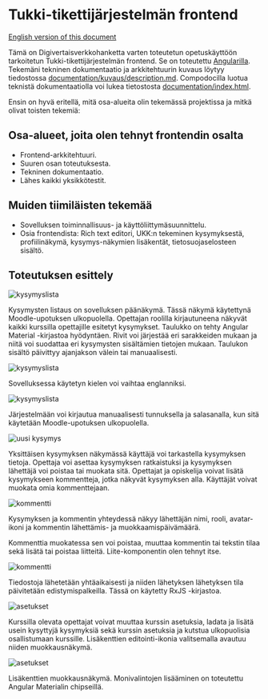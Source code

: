 # Tukki-tikettijärjestelmän frontend

[English version of this document](README-en.md)

Tämä on Digivertaisverkkohanketta varten toteutetun opetuskäyttöön tarkoitetun Tukki-tikettijärjestelmän frontend. Se on toteutettu [Angularilla](https://angular.io/). Tekemäni tekninen dokumentaatio ja arkkitehtuurin kuvaus löytyy tiedostossa
[documentation/kuvaus/description.md](documentation/kuvaus/description.md). Compodocilla luotua teknistä dokumentaatiolla voi lukea tietostosta [documentation/index.html](documentation/index.html).

Ensin on hyvä eritellä, mitä osa-alueita olin tekemässä projektissa ja mitkä olivat toisten tekemiä:

## Osa-alueet, joita olen tehnyt frontendin osalta

- Frontend-arkkitehtuuri.
- Suuren osan toteutuksesta.
- Tekninen dokumentaatio.
- Lähes kaikki yksikkötestit.

## Muiden tiimiläisten tekemää

- Sovelluksen toiminnallisuus- ja käyttöliittymäsuunnittelu.
- Osia frontendista: Rich text editori, UKK:n tekeminen kysymyksestä, profiilinäkymä, kysymys-näkymien lisäkentät, tietosuojaselosteen sisältö.

## Toteutuksen esittely

![kysymyslista](src/assets/screenshots/lista.png)

Kysymysten listaus on sovelluksen päänäkymä. Tässä näkymä käytettynä Moodle-upotuksen ulkopuolella. Opettajan roolilla kirjautuneena näkyvät kaikki kurssilla opettajille esitetyt kysymykset. Taulukko on tehty Angular Material -kirjastoa hyödyntäen. Rivit voi järjestää eri sarakkeiden mukaan ja niitä voi suodattaa eri kysymysten sisältämien tietojen mukaan. Taulukon sisältö päivittyy ajanjakson välein tai manuaalisesti.

![kysymyslista](src/assets/screenshots/lista-en.png)

Sovelluksessa käytetyn kielen voi vaihtaa englanniksi.

![kysymyslista](src/assets/screenshots/login.png)

Järjestelmään voi kirjautua manuaalisesti tunnuksella ja salasanalla, kun sitä käytetään Moodle-upotuksen ulkopuolella.

![uusi kysymys](src/assets/screenshots/tiketti.png)

Yksittäisen kysymyksen näkymässä käyttäjä voi tarkastella kysymyksen tietoja. Opettaja voi asettaa kysymyksen ratkaistuksi ja kysymyksen lähettäjä voi poistaa tai muokata sitä. Opettajat ja opiskelija voivat lisätä kysymykseen kommentteja, jotka näkyvät kysymyksen alla. Käyttäjät voivat muokata omia kommenttejaan.

![kommentti](src/assets/screenshots/kommentti.png)

Kysymyksen ja kommentin yhteydessä näkyy lähettäjän nimi, rooli, avatar-ikoni ja kommentin lähettämis- ja muokkaamispäivämäärä.

Kommenttia muokatessa sen voi poistaa, muuttaa kommentin tai tekstin tilaa sekä lisätä tai poistaa liitteitä. Liite-komponentin olen tehnyt itse.

![kommentti](src/assets/screenshots/progress-bar.png)

Tiedostoja lähetetään yhtäaikaisesti ja niiden lähetyksen lähetyksen tila päivitetään edistymispalkeilla. Tässä on käytetty RxJS -kirjastoa.

![asetukset](src/assets/screenshots/asetukset.png)

Kurssilla olevata opettajat voivat muuttaa kurssin asetuksia, ladata ja lisätä usein kysyttyjä kysymyksiä sekä kurssin asetuksia ja kutstua ulkopuolisia osallistumaan kurssille. Lisäkenttien editointi-ikonia valitsemalla avautuu niiden muokkausnäkymä.

![asetukset](src/assets/screenshots/lisäkenttä.png)

Lisäkenttien muokkausnäkymä. Monivalintojen lisääminen on toteutettu Angular Materialin chipseillä.